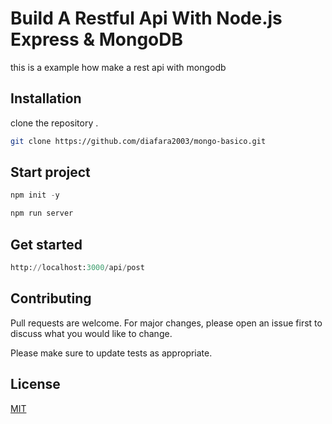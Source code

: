 # Build A Restful Api With Node.js Express & MongoDB

this is a example how make a rest api with mongodb

## Installation

clone the repository .

```bash
git clone https://github.com/diafara2003/mongo-basico.git
```

## Start project

```python
npm init -y

npm run server
```

## Get started
```python
http://localhost:3000/api/post
```




## Contributing
Pull requests are welcome. For major changes, please open an issue first to discuss what you would like to change.

Please make sure to update tests as appropriate.

## License
[MIT](https://choosealicense.com/licenses/mit/)
